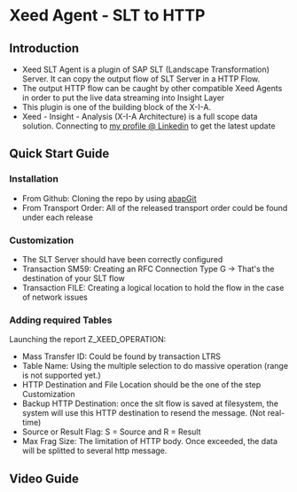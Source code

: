# Xeed Agent - SLT to HTTP
## Introduction
* Xeed SLT Agent is a plugin of SAP SLT (Landscape Transformation) Server. It can copy the output flow of SLT Server in a HTTP Flow.
* The output HTTP flow can be caught by other compatible Xeed Agents in order to put the live data streaming into Insight Layer 
* This plugin is one of the building block of the X-I-A.
* Xeed - Insight - Analysis (X-I-A Architecture) is a full scope data solution. Connecting to [my profile @ Linkedin](https://www.linkedin.com/in/xia-chen-soral/) to get the latest update
## Quick Start Guide
### Installation
* From Github: Cloning the repo by using [abapGit](https://github.com/abapGit/abapGit)
* From Transport Order: All of the released transport order could be found under each release
### Customization
* The SLT Server should have been correctly configured
* Transaction SM59: Creating an RFC Connection Type G -> That's the destination of your SLT flow
* Transaction FILE: Creating a logical location to hold the flow in the case of network issues
### Adding required Tables
Launching the report Z_XEED_OPERATION:
* Mass Transfer ID: Could be found by transaction LTRS
* Table Name: Using the multiple selection to do massive operation (range is not supported yet.)
* HTTP Destination and File Location should be the one of the step Customization
* Backup HTTP Destination: once the slt flow is saved at filesystem, the system will use this HTTP destination to resend the message. (Not real-time)
* Source or Result Flag: S = Source and R = Result
* Max Frag Size: The limitation of HTTP body. Once exceeded, the data will be splitted to several http message.
## Video Guide
<To be done>
